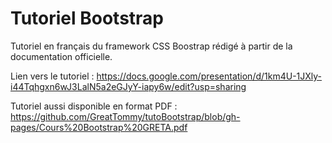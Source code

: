 # Tutoriel Bootstrap
Tutoriel en français du framework CSS Boostrap rédigé à partir de la documentation officielle.

Lien vers le tutoriel : https://docs.google.com/presentation/d/1km4U-1JXly-i44Tqhgxn6wJ3LalN5a2eGJyY-iapy6w/edit?usp=sharing

Tutoriel aussi disponible en format PDF : https://github.com/GreatTommy/tutoBootstrap/blob/gh-pages/Cours%20Bootstrap%20GRETA.pdf
